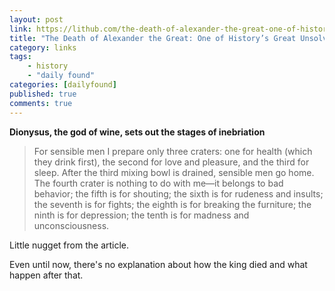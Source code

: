 ```yaml
---
layout: post
link: https://lithub.com/the-death-of-alexander-the-great-one-of-historys-great-unsolved-mysteries/
title: "The Death of Alexander the Great: One of History’s Great Unsolved Mysteries"
category: links
tags: 
    - history
    - "daily found"
categories: [dailyfound]
published: true
comments: true
---
```


**Dionysus, the god of wine, sets out the stages of inebriation**
> For sensible men I prepare only three craters: one for health (which they drink first), the second for love and pleasure, and the third for sleep. After the third mixing bowl is drained, sensible men go home. The fourth crater is nothing to do with me—it belongs to bad behavior; the fifth is for shouting; the sixth is for rudeness and insults; the seventh is for fights; the eighth is for breaking the furniture; the ninth is for depression; the tenth is for madness and unconsciousness.

Little nugget from the article.

Even until now, there's no explanation about how the king died and what happen after that.
